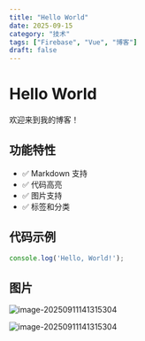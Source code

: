 ```yaml
---
title: "Hello World"
date: 2025-09-15
category: "技术"
tags: ["Firebase", "Vue", "博客"]
draft: false
---
```


# Hello World

欢迎来到我的博客！

## 功能特性

* ✅ Markdown 支持
* ✅ 代码高亮
* ✅ 图片支持
* ✅ 标签和分类

## 代码示例

```javascript
console.log('Hello, World!');
```

## 图片

![image-20250911141315304](/api/getImage?path=image-20250911141315304.png)

![image-20250911141315304](/api/getImage?path=image-20250911141315304.png)